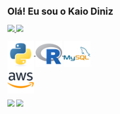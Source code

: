 ## Olá! Eu sou o Kaio Diniz
 <div>
  <a href="https://github.com/kaiodiniz1">
  <img height="160em" src="https://github-readme-stats.vercel.app/api?username=kaiodiniz1&show_icons=true&theme=vision-friendly-dark"/>
  <img height="160em" src="https://github-readme-stats.vercel.app/api/top-langs/?username=kaiodiniz1&layout=compact&langs_count=7&theme=vision-friendly-dark"/>
</div>
<div style="display: inline_block"><br>
  <img align="center" alt="kaiodiniz1-Python" height="60" width="60" src="https://raw.githubusercontent.com/devicons/devicon/master/icons/python/python-original.svg">
  <img align="center" alt="kaiodiniz1-R" height="60" width="60" src="https://github.com/devicons/devicon/blob/master/icons/r/r-original.svg">
  <img align="center" alt="kaiodiniz1-MySQL" height="60" width="60" src="https://github.com/devicons/devicon/blob/master/icons/mysql/mysql-original-wordmark.svg">
</div>

<div>
 
<img align="center" alt="kaiodiniz1-AWS" height="60" width="60" src="https://github.com/devicons/devicon/blob/master/icons/amazonwebservices/amazonwebservices-original-wordmark.svg">

</div> 

<div> 
 
  <a href = "mailto:kvd.vinicius@gmail.com"><img src="https://img.shields.io/badge/-Gmail-%23333?style=for-the-badge&logo=gmail&logoColor=white" target="_blank"></a>
  <a href="https://www.linkedin.com/in/kaiodiniz/" target="_blank"><img src="https://img.shields.io/badge/-LinkedIn-%230077B5?style=for-the-badge&logo=linkedin&logoColor=white" target="_blank"></a> 
  
</div>
